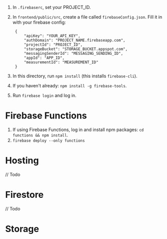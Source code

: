 1. In `.firebaserc`, set your PROJECT_ID.
2. In `frontend/public/src`, create a file called `firebaseConfig.json`. Fill it in with your firebase config:

        {
            "apiKey": "YOUR_API_KEY",
            "authDomain": "PROJECT_NAME.firebaseapp.com",
            "projectId": "PROJECT_ID",
            "storageBucket": "STORAGE_BUCKET.appspot.com",
            "messagingSenderId": "MESSAGING_SENDING_ID",
            "appId": "APP_ID",
            "measurementId": "MEASUREMENT_ID"
        }
3. In this directory, run `npm install` (this installs `firebase-cli`).
4. If you haven't already: `npm install -g firebase-tools`.
5. Run `firebase login` and log in.

# Firebase Functions
1. If using Firebase Functions, log in and install npm packages: `cd functions && npm install`.
2. `firebase deploy --only functions`

# Hosting
// Todo

# Firestore
// Todo

# Storage


